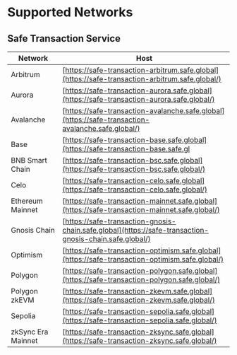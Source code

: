 # Supported Networks

## Safe Transaction Service

| Network| Host|
| --- | --- |
| Arbitrum| [https://safe-transaction-arbitrum.safe.global](https://safe-transaction-arbitrum.safe.global/) |
| Aurora| [https://safe-transaction-aurora.safe.global](https://safe-transaction-aurora.safe.global/) |
| Avalanche| [https://safe-transaction-avalanche.safe.global](https://safe-transaction-avalanche.safe.global/) |
| Base| [https://safe-transaction-base.safe.global](https://safe-transaction-base.safe.gl |
| BNB Smart Chain| [https://safe-transaction-bsc.safe.global](https://safe-transaction-bsc.safe.global/) |
| Celo| [https://safe-transaction-celo.safe.global](https://safe-transaction-celo.safe.global/) |
| Ethereum Mainnet| [https://safe-transaction-mainnet.safe.global](https://safe-transaction-mainnet.safe.global/) |
| Gnosis Chain| [https://safe-transaction-gnosis-chain.safe.global](https://safe-transaction-gnosis-chain.safe.global/) |
| Optimism| [https://safe-transaction-optimism.safe.global](https://safe-transaction-optimism.safe.global/) |
| Polygon| [https://safe-transaction-polygon.safe.global](https://safe-transaction-polygon.safe.global/) |
| Polygon zkEVM| [https://safe-transaction-zkevm.safe.global](https://safe-transaction-zkevm.safe.global/) |
| Sepolia| [https://safe-transaction-sepolia.safe.global](https://safe-transaction-sepolia.safe.global/) |
| zkSync Era Mainnet| [https://safe-transaction-zksync.safe.global](https://safe-transaction-zksync.safe.global/) |
